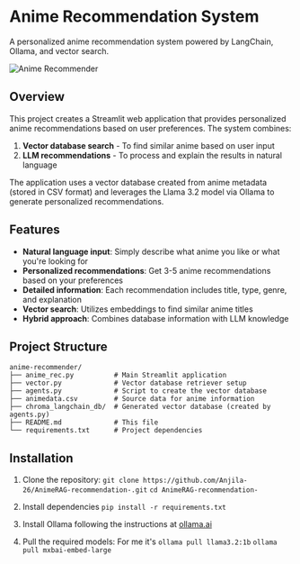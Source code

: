 # Anime Recommendation System

A personalized anime recommendation system powered by LangChain, Ollama, and vector search.

![Anime Recommender](https://github.com/username/anime-recommender/blob/main/screenshots/app_screenshot.png)

## Overview

This project creates a Streamlit web application that provides personalized anime recommendations based on user preferences. The system combines:

1. **Vector database search** - To find similar anime based on user input
2. **LLM recommendations** - To process and explain the results in natural language

The application uses a vector database created from anime metadata (stored in CSV format) and leverages the Llama 3.2 model via Ollama to generate personalized recommendations.

## Features

- **Natural language input**: Simply describe what anime you like or what you're looking for
- **Personalized recommendations**: Get 3-5 anime recommendations based on your preferences
- **Detailed information**: Each recommendation includes title, type, genre, and explanation
- **Vector search**: Utilizes embeddings to find similar anime titles
- **Hybrid approach**: Combines database information with LLM knowledge

## Project Structure
```
anime-recommender/
├── anime_rec.py          # Main Streamlit application
├── vector.py             # Vector database retriever setup
├── agents.py             # Script to create the vector database
├── animedata.csv         # Source data for anime information
├── chroma_langchain_db/  # Generated vector database (created by agents.py)
├── README.md             # This file
└── requirements.txt      # Project dependencies
```

## Installation

1. Clone the repository:
   `git clone https://github.com/Anjila-26/AnimeRAG-recommendation-.git`
   `cd AnimeRAG-recommendation-`

2. Install dependencies
`pip install -r requirements.txt`

3. Install Ollama following the instructions at [ollama.ai](https://ollama.com/)

4. Pull the required models:
For me it's
`ollama pull llama3.2:1b`
`ollama pull mxbai-embed-large`
